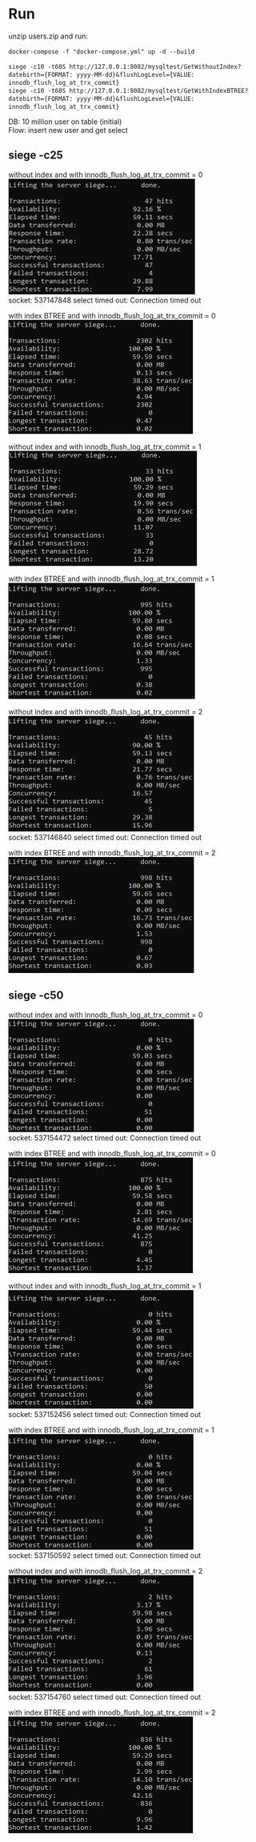# Run #  
unzip users.zip and run:  
```
docker-compose -f "docker-compose.yml" up -d --build  
```

```
siege -c10 -t60S http://127.0.0.1:8082/mysqltest/GetWithoutIndex?datebirth={FORMAT: yyyy-MM-dd}&flushLogLevel={VALUE: innodb_flush_log_at_trx_commit}  
siege -c10 -t60S http://127.0.0.1:8082/mysqltest/GetWithIndexBTREE?datebirth={FORMAT: yyyy-MM-dd}&flushLogLevel={VALUE: innodb_flush_log_at_trx_commit}  
```
DB: 10 million user on table (initial)  
Flow: insert new user and get select

## siege -c25 ##
without index and with innodb_flush_log_at_trx_commit = 0  
![C10](screens/c25_flushLogLevel0.jpg)  
socket: 537147848 select timed out: Connection timed out  

with index BTREE and with innodb_flush_log_at_trx_commit = 0  
![C10](screens/c25_flushLogLevel0_BTREE.jpg)  

without index and with innodb_flush_log_at_trx_commit = 1  
![C10](screens/c25_flushLogLevel1.jpg)  

with index BTREE and with innodb_flush_log_at_trx_commit = 1  
![C10](screens/c25_flushLogLevel1_BTREE.jpg)  

without index and with innodb_flush_log_at_trx_commit = 2  
![C10](screens/c25_flushLogLevel2.jpg)  
socket: 537146840 select timed out: Connection timed out  

with index BTREE and with innodb_flush_log_at_trx_commit = 2  
![C10](screens/c25_flushLogLevel2_BTREE.jpg)  

## siege -c50 ##
without index and with innodb_flush_log_at_trx_commit = 0  
![C10](screens/c50_flushLogLevel0.jpg)  
socket: 537154472 select timed out: Connection timed out  

with index BTREE and with innodb_flush_log_at_trx_commit = 0  
![C10](screens/c50_flushLogLevel0_BTREE.jpg)  

without index and with innodb_flush_log_at_trx_commit = 1  
![C10](screens/c50_flushLogLevel1.jpg)  
socket: 537152456 select timed out: Connection timed out  

with index BTREE and with innodb_flush_log_at_trx_commit = 1  
![C10](screens/c50_flushLogLevel1_BTREE.jpg)  
socket: 537150592 select timed out: Connection timed out  

without index and with innodb_flush_log_at_trx_commit = 2  
![C10](screens/c50_flushLogLevel2.jpg)  
socket: 537154760 select timed out: Connection timed out  

with index BTREE and with innodb_flush_log_at_trx_commit = 2  
![C10](screens/c50_flushLogLevel2_BTREE.jpg)  
